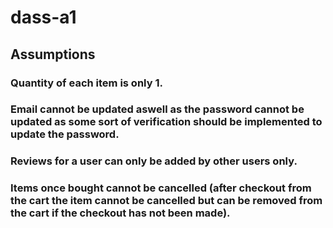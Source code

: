# dass-a1

## Assumptions

### Quantity of each item is only 1.

### Email cannot be updated aswell as the password cannot be updated as some sort of verification should be implemented to update the password.

### Reviews for a user can only be added by other users only.

### Items once bought cannot be cancelled (after checkout from the cart the item cannot be cancelled but can be removed from the cart if the checkout has not been made).
